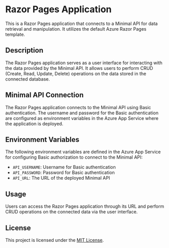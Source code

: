 # Razor Pages Application

This is a Razor Pages application that connects to a Minimal API for data retrieval and manipulation. It utilizes the default Azure Razor Pages template.

## Description

The Razor Pages application serves as a user interface for interacting with the data provided by the Minimal API. It allows users to perform CRUD (Create, Read, Update, Delete) operations on the data stored in the connected database.

## Minimal API Connection

The Razor Pages application connects to the Minimal API using Basic authentication. The username and password for the Basic authentication are configured as environment variables in the Azure App Service where the application is deployed.

## Environment Variables

The following environment variables are defined in the Azure App Service for configuring Basic authorization to connect to the Minimal API:

- `API_USERNAME`: Username for Basic authentication
- `API_PASSWORD`: Password for Basic authentication
- `API_URL`: The URL of the deployed Minimal API

## Usage

Users can access the Razor Pages application through its URL and perform CRUD operations on the connected data via the user interface.

## License

This project is licensed under the [MIT License](LICENSE).
